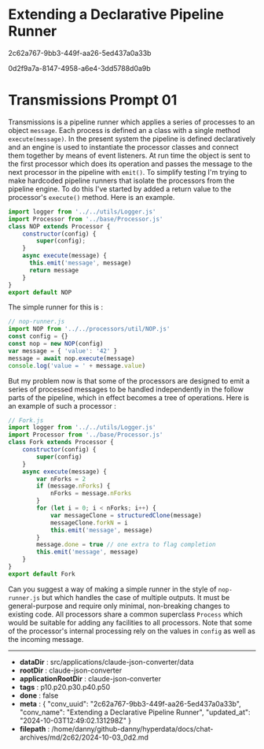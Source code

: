 # Extending a Declarative Pipeline Runner

2c62a767-9bb3-449f-aa26-5ed437a0a33b

0d2f9a7a-8147-4958-a6e4-3dd5788d0a9b

# Transmissions Prompt 01
Transmissions is a pipeline runner which applies a series of processes to an object `message`. Each process is defined an a class with a single method `execute(message)`. In the present system the pipeline is defined declaratively and an engine is used to instantiate the processor classes and connect them together by means of event listeners. At run time the object is sent to the first processor which does its operation and passes the message to the next processor in the pipeline with `emit()`.
To simplify testing I'm trying to make hardcoded pipeline runners that isolate the processors from the pipeline engine. To do this I've started by added a return value to the processor's `execute()` method. Here is an example.
```javascript
import logger from '../../utils/Logger.js'
import Processor from '../base/Processor.js'
class NOP extends Processor {
    constructor(config) {
        super(config);
    }
    async execute(message) {
      this.emit('message', message)
      return message
    }
}
export default NOP
```
The simple runner for this is :
```javascript
// nop-runner.js
import NOP from '../../processors/util/NOP.js'
const config = {}
const nop = new NOP(config)
var message = { 'value': '42' }
message = await nop.execute(message)
console.log('value = ' + message.value)
```
But my problem now is that some of the processors are designed to emit a series of processed messages to be handled independently in the follow parts of the pipeline, which in effect becomes a tree of operations.
Here is an example of such a processor :
```javascript
// Fork.js
import logger from '../../utils/Logger.js'
import Processor from '../base/Processor.js'
class Fork extends Processor {
    constructor(config) {
        super(config)
    }
    async execute(message) {
        var nForks = 2
        if (message.nForks) {
            nForks = message.nForks
        }
        for (let i = 0; i < nForks; i++) {
            var messageClone = structuredClone(message)
            messageClone.forkN = i
            this.emit('message', message)
        }
        message.done = true // one extra to flag completion
        this.emit('message', message)
    }
}
export default Fork
```
Can you suggest a way of making a simple runner in the style of `nop-runner.js` but which handles the case of multiple outputs. It must be general-purpose and require only minimal, non-breaking changes to existing code. All processors share a common superclass `Process` which would be suitable for adding any facilities to all processors. Note that some of the processor's internal processing rely on the values in `config` as well as the incoming message.

---

* **dataDir** : src/applications/claude-json-converter/data
* **rootDir** : claude-json-converter
* **applicationRootDir** : claude-json-converter
* **tags** : p10.p20.p30.p40.p50
* **done** : false
* **meta** : {
  "conv_uuid": "2c62a767-9bb3-449f-aa26-5ed437a0a33b",
  "conv_name": "Extending a Declarative Pipeline Runner",
  "updated_at": "2024-10-03T12:49:02.131298Z"
}
* **filepath** : /home/danny/github-danny/hyperdata/docs/chat-archives/md/2c62/2024-10-03_0d2.md